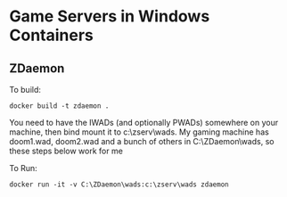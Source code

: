 # Game Servers in Windows Containers


## ZDaemon

To build:

```
docker build -t zdaemon .
```

You need to have the IWADs (and optionally PWADs) somewhere on your machine,
then bind mount it to c:\zserv\wads. My gaming machine has doom1.wad, doom2.wad and a bunch of others in 
C:\ZDaemon\wads\, so these steps below work for me

To Run:

```
docker run -it -v C:\ZDaemon\wads:c:\zserv\wads zdaemon
```